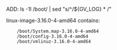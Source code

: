 ADD:
ls -1l /boot/ | sed "s/^/${GV_LOG} * /"

linux-image-3.16.0-4-amd64 contains:

		/boot/System.map-3.16.0-4-amd64
		/boot/config-3.16.0-4-amd64
		/boot/vmlinuz-3.16.0-4-amd64
